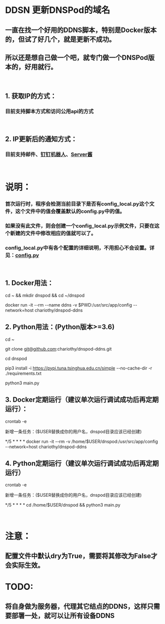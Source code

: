 # DDSN 更新DNSPod的域名

## 一直在找一个好用的DDNS脚本，特别是Docker版本的，但试了好几个，就是更新不成功。

## 所以还是想自己做一个吧，就专门做一个DNSPod版本的，好用就行。

<br>

## 1. 获取IP的方式：
### 目前支持脚本方式和访问公用api的方式

<br>

## 2. IP更新后的通知方式：
### 目前支持邮件、[钉钉机器人](http://dwz.win/MqK)、[Server酱](http://sc.ftqq.com/)

<br>

# 说明：
### 首次运行时，程序会检测当前目录下是否有**config_local.py**这个文件，这个文件中的值会覆盖默认的**config.py**中的值。
### 如果没有此文件，则会创建一个**config_local.py**示例文件，只要在这个新建的文件中修改相应的值就可以了。
### config_local.py中有各个配置的详细说明，不用担心不会设置。详见：[config.py](config.py)

<br>

## 1. Docker用法：
cd ~ && mkdir dnspod && cd ~/dnspod

docker run -it --rm --name ddns -v $PWD:/usr/src/app/config --network=host chariothy/dnspod-ddns

## 2. Python用法：(Python版本>=3.6)
cd ~

git clone git@github.com:chariothy/dnspod-ddns.git

cd dnspod

pip3 install -i https://pypi.tuna.tsinghua.edu.cn/simple --no-cache-dir -r ./requirements.txt

python3 main.py

## 3. Docker定期运行（建议单次运行调试成功后再定期运行）：
crontab -e

新增一条任务：($USER替换成你的用户名，dnspod目录应该已经创建)

*/5 * * * * docker run -it --rm -v /home/$USER/dnspod:/usr/src/app/config --network=host chariothy/dnspod-ddns

## 4. Python定期运行（建议单次运行调试成功后再定期运行）
crontab -e

新增一条任务：($USER替换成你的用户名，dnspod目录应该已经创建)

*/5 * * * * cd /home/$USER/dnspod && python3 main.py

<br>

# 注意：
## 配置文件中默认dry为True，需要将其修改为False才会实际生效。

# TODO:
## 将自身做为服务器，代理其它结点的DDNS，这样只需要部署一处，就可以让所有设备DDNS